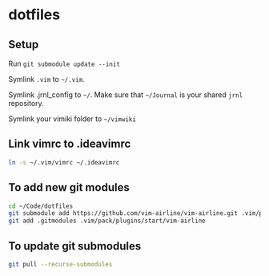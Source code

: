 # dotfiles

## Setup

Run `git submodule update --init`

Symlink `.vim` to `~/.vim`.

Symlink .jrnl_config to `~/`. Make sure that `~/Journal` is your shared `jrnl`
repository.

Symlink your vimiki folder to `~/vimwiki`

## Link vimrc to .ideavimrc

```sh
ln -s ~/.vim/vimrc ~/.ideavimrc
```

## To add new git modules

```sh
cd ~/Code/dotfiles
git submodule add https://github.com/vim-airline/vim-airline.git .vim/pack/plugins/start/vim-airline
git add .gitmodules .vim/pack/plugins/start/vim-airline
```

## To update git submodules

```sh
git pull --recurse-submodules
```
